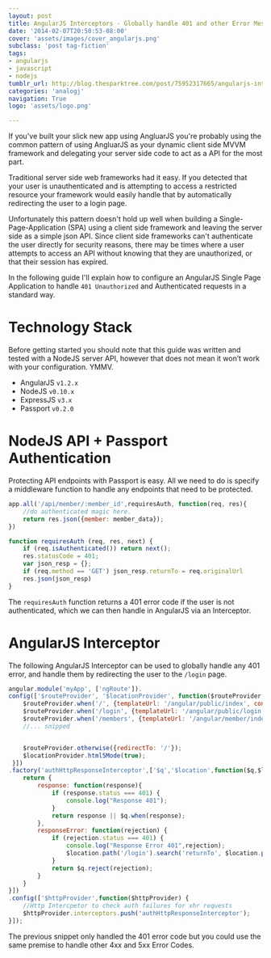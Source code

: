```yaml
---
layout: post
title: AngularJS Interceptors - Globally handle 401 and other Error Messages
date: '2014-02-07T20:50:53-08:00'
cover: 'assets/images/cover_angularjs.png'
subclass: 'post tag-fiction'
tags:
- angularjs
- javascript
- nodejs
tumblr_url: http://blog.thesparktree.com/post/75952317665/angularjs-interceptors-globally-handle-401-and
categories: 'analogj'
navigation: True
logo: 'assets/logo.png'

---
```


If you've built your slick new app using AngluarJS you're probably using the common pattern of using AngluarJS as your dynamic client side MVVM framework and delegating your server side code to act as a API for the most part.

Traditional server side web frameworks had it easy. If you detected that your user is unauthenticated and is attempting to access a restricted resource your framework would easily handle that by automatically redirecting the user to a login page.

Unfortunately this pattern doesn't hold up well when building a Single-Page-Application (SPA) using a client side framework and leaving the server side as a simple json API. Since client side frameworks can't authenticate the user directly for security reasons, there may be times where a user attempts to access an API without knowing that they are unauthorized, or that their session has expired.


In the following guide I'll explain how to configure an AngularJS Single Page Application to handle `401 Unauthorized` and Authenticated requests in a standard way.

# Technology Stack

Before getting started you should note that this guide was written and tested with a NodeJS server API, however that does not mean it won’t work with your configuration. YMMV.

- AngularJS `v1.2.x`
- NodeJS `v0.10.x`
- ExpressJS `v3.x`
- Passport `v0.2.0`

# NodeJS API + Passport Authentication

Protecting API endpoints with Passport is easy. All we need to do is specify a middleware function to handle any endpoints that need to be protected.

```javascript
app.all('/api/member/:member_id',requiresAuth, function(req, res){
	//do authenticated magic here.
	return res.json({member: member_data});
})

function requiresAuth (req, res, next) {
	if (req.isAuthenticated()) return next();
	res.statusCode = 401;
	var json_resp = {};
	if (req.method == 'GET') json_resp.returnTo = req.originalUrl
	res.json(json_resp)
}
```

The `requiresAuth` function returns a 401 error code if the user is not authenticated, which we can then handle in AngularJS via an Interceptor.

# AngularJS Interceptor

The following AngularJS Interceptor can be used to globally handle any 401 error, and handle them by redirecting the user to the `/login` page.

```javascript
angular.module('myApp', ['ngRoute']).
config(['$routeProvider', '$locationProvider', function($routeProvider,$locationProvider) {
	$routeProvider.when('/', {templateUrl: '/angular/public/index', controller: 'indexCtrl'});
	$routeProvider.when('/login', {templateUrl: '/angular/public/login', controller: 'loginCtrl'});
	$routeProvider.when('/members', {templateUrl: '/angular/member/index', controller: 'memberIndexCtrl'});
	//... snipped


	$routeProvider.otherwise({redirectTo: '/'});
	$locationProvider.html5Mode(true);
 }])
.factory('authHttpResponseInterceptor',['$q','$location',function($q,$location){
	return {
		response: function(response){
			if (response.status === 401) {
				console.log("Response 401");
			}
			return response || $q.when(response);
		},
		responseError: function(rejection) {
			if (rejection.status === 401) {
				console.log("Response Error 401",rejection);
				$location.path('/login').search('returnTo', $location.path());
			}
			return $q.reject(rejection);
		}
	}
}])
.config(['$httpProvider',function($httpProvider) {
	//Http Intercpetor to check auth failures for xhr requests
	$httpProvider.interceptors.push('authHttpResponseInterceptor');
}]);
```

The previous snippet only handled the 401 error code but you could use the same premise to handle other 4xx and 5xx Error Codes.